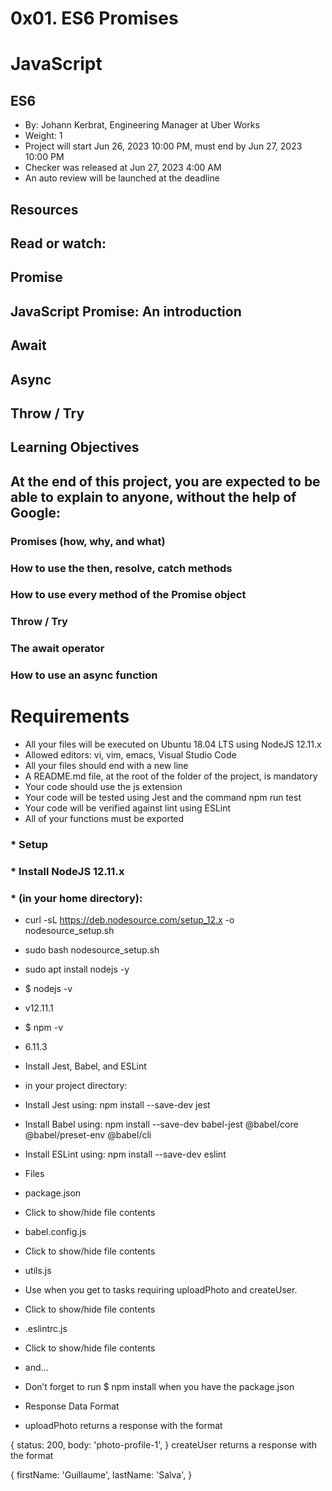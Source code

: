 # 0x01. ES6 Promises
# JavaScript
## ES6
 * By: Johann Kerbrat, Engineering Manager at Uber Works
 * Weight: 1
 * Project will start Jun 26, 2023 10:00 PM, must end by Jun 27, 2023 10:00 PM
 * Checker was released at Jun 27, 2023 4:00 AM
 * An auto review will be launched at the deadline


## Resources
## Read or watch:

## Promise
## JavaScript Promise: An introduction
## Await
## Async
## Throw / Try
## Learning Objectives
## At the end of this project, you are expected to be able to explain to anyone, without the help of Google:

### Promises (how, why, and what)
### How to use the then, resolve, catch methods
### How to use every method of the Promise object
### Throw / Try
### The await operator
### How to use an async function
# Requirements
* All your files will be executed on Ubuntu 18.04 LTS using NodeJS 12.11.x
* Allowed editors: vi, vim, emacs, Visual Studio Code
* All your files should end with a new line
* A README.md file, at the root of the folder of the project, is mandatory
* Your code should use the js extension
* Your code will be tested using Jest and the command npm run test
* Your code will be verified against lint using ESLint
* All of your functions must be exported
### * Setup
### * Install NodeJS 12.11.x
### * (in your home directory):

* curl -sL https://deb.nodesource.com/setup_12.x -o nodesource_setup.sh
* sudo bash nodesource_setup.sh
* sudo apt install nodejs -y
* $ nodejs -v
* v12.11.1
* $ npm -v
* 6.11.3
* Install Jest, Babel, and ESLint
* in your project directory:

* Install Jest using: npm install --save-dev jest
* Install Babel using: npm install --save-dev babel-jest @babel/core @babel/preset-env @babel/cli
* Install ESLint using: npm install --save-dev eslint
* Files
* package.json
* Click to show/hide file contents
* babel.config.js
* Click to show/hide file contents
* utils.js
* Use when you get to tasks requiring uploadPhoto and createUser.

* Click to show/hide file contents
* .eslintrc.js
* Click to show/hide file contents
* and…
* Don’t forget to run $ npm install when you have the package.json

* Response Data Format
* uploadPhoto returns a response with the format

{
  status: 200,
  body: 'photo-profile-1',
}
createUser returns a response with the format

{
  firstName: 'Guillaume',
  lastName: 'Salva',
}